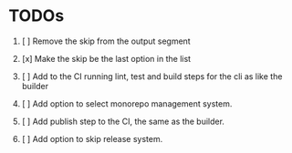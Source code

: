 # TODOs

1. [ ] Remove the skip from the output segment

2. [x] Make the skip be the last option in the list

3. [ ] Add to the CI running lint, test and build steps for the cli as like the builder

4. [ ] Add option to select monorepo management system.

5. [ ] Add publish step to the CI, the same as the builder.

6. [ ] Add option to skip release system.
